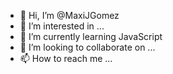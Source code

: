 - 👋 Hi, I’m @MaxiJGomez
- 👀 I’m interested in ...
- 🌱 I’m currently learning JavaScript
- 💞️ I’m looking to collaborate on ...
- 📫 How to reach me ...

<!---
MaxiJGomez/MaxiJGomez is a ✨ special ✨ repository because its `README.md` (this file) appears on your GitHub profile.
You can click the Preview link to take a look at your changes.
--->
